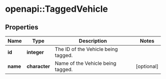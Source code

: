 # openapi::TaggedVehicle

## Properties
Name | Type | Description | Notes
------------ | ------------- | ------------- | -------------
**id** | **integer** | The ID of the Vehicle being tagged. | 
**name** | **character** | Name of the Vehicle being tagged. | [optional] 


